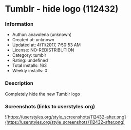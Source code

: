 # Tumblr - hide logo (112432)

### Information
- Author: anavolena (unknown)
- Created at: unknown
- Updated at: 4/11/2017, 7:50:53 AM
- License: NO-REDISTRIBUTION
- Category: tumblr
- Rating: undefined
- Total installs: 163
- Weekly installs: 0


### Description
Completely hide the new Tumblr logo


### Screenshots (links to userstyles.org)
![https://userstyles.org/style_screenshots/112432-after.png](https://userstyles.org/style_screenshots/112432-after.png)


